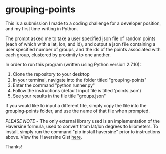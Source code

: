 # grouping-points

This is a submission I made to a coding challenge for a developer position, and my first time writing in Python.

The prompt asked me to take a user specified json file of random points (each of which with a lat, lon, and id), and output a json file containing a user specified number of groups, and the ids of the points associated with each group, clustered by proximity to one another.

In order to run this program (written using Python version 2.7.10):

  1. Clone the repository to your desktop
  2. In your terminal, navigate into the folder titled "grouping-points"
  3. Enter the command "python runner.py"
  4. Follow the instructions (default input file is titled 'points.json')
  5. See your results in the file title "groups.json"

If you would like to input a different file, simply copy the file into the grouping-points folder, and use the name of that file when prompted.

*PLEASE NOTE* - The only external library used is an implementation of the Haversine formula, used to convert from lat/lon degrees to kilometers. To install, simply run the command "pip install haversine" prior to instructions above. View the Haversine Gist [here](https://gist.github.com/rochacbruno/2883505).

Thanks!